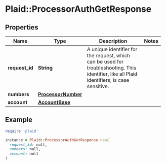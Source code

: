 # Plaid::ProcessorAuthGetResponse

## Properties

| Name | Type | Description | Notes |
| ---- | ---- | ----------- | ----- |
| **request_id** | **String** | A unique identifier for the request, which can be used for troubleshooting. This identifier, like all Plaid identifiers, is case sensitive. |  |
| **numbers** | [**ProcessorNumber**](ProcessorNumber.md) |  |  |
| **account** | [**AccountBase**](AccountBase.md) |  |  |

## Example

```ruby
require 'plaid'

instance = Plaid::ProcessorAuthGetResponse.new(
  request_id: null,
  numbers: null,
  account: null
)
```

